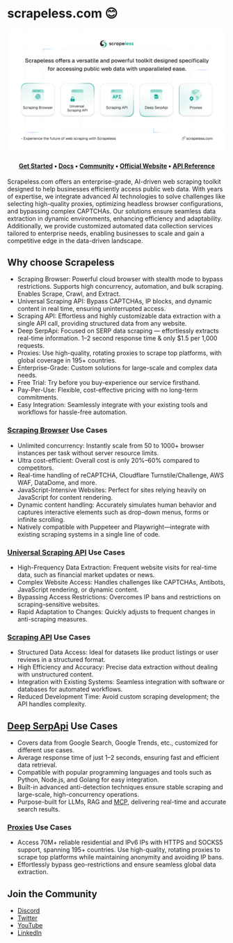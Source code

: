 # scrapeless.com 😊

<picture>
  <source media="(prefers-color-scheme: dark)" srcset="images/scrapeless-dark.png">
  <source media="(prefers-color-scheme: light)" srcset="images/scrapeless-light.png">
  <img alt="Scrapeless" src="images/scrapeless-light.png">
</picture>
<h4 align="center">
  <b><a href="https://app.scrapeless.com/passport/login?utm_source=github&utm_medium=banner&utm_campaign=official">Get Started</a></b>
  •
  <a href="https://docs.scrapeless.com/en/overview/?utm_source=github&utm_medium=banner&utm_campaign=official">Docs</a>
  •
  <a href="https://discord.com/invite/xBcTfGPjCQ">Community</a>
  •
  <a href="https://www.scrapeless.com/en/?utm_source=github&utm_medium=banner&utm_campaign=official?utm_source=github&utm_medium=banner&utm_campaign=official">Official Website</a>
  •
  <a href="https://apidocs.scrapeless.com/">API Reference</a>
  </h4>

Scrapeless.com offers an enterprise-grade, AI-driven web scraping toolkit designed to help businesses efficiently access public web data. With years of expertise, we integrate advanced AI technologies to solve challenges like selecting high-quality proxies, optimizing headless browser configurations, and bypassing complex CAPTCHAs. Our solutions ensure seamless data extraction in dynamic environments, enhancing efficiency and adaptability. Additionally, we provide customized automated data collection services tailored to enterprise needs, enabling businesses to scale and gain a competitive edge in the data-driven landscape.

## Why choose Scrapeless

* Scraping Browser: Powerful cloud browser with stealth mode to bypass restrictions. Supports high concurrency, automation, and bulk scraping. Enables Scrape, Crawl, and Extract.
* Universal Scraping API: Bypass CAPTCHAs, IP blocks, and dynamic content in real time, ensuring uninterrupted access.
* Scraping API: Effortless and highly customizable data extraction with a single API call, providing structured data from any website.
* Deep SerpApi: Focused on SERP data scraping — effortlessly extracts real-time information. 1–2 second response time & only $1.5 per 1,000 requests.
* Proxies: Use high-quality, rotating proxies to scrape top platforms, with global coverage in 195+ countries.
* Enterprise-Grade: Custom solutions for large-scale and complex data needs.
* Free Trial: Try before you buy-experience our service firsthand.
* Pay-Per-Use: Flexible, cost-effective pricing with no long-term commitments.
* Easy Integration: Seamlessly integrate with your existing tools and workflows for hassle-free automation.

### [Scraping Browser](https://www.scrapeless.com/en/product/scraping-browser) Use Cases

* Unlimited concurrency: Instantly scale from 50 to 1000+ browser instances per task without server resource limits.
* Ultra cost-efficient: Overall cost is only 20%–60% compared to competitors.
* Real-time handling of reCAPTCHA, Cloudflare Turnstile/Challenge, AWS WAF, DataDome, and more.
* JavaScript-Intensive Websites: Perfect for sites relying heavily on JavaScript for content rendering.
* Dynamic content handling: Accurately simulates human behavior and captures interactive elements such as drop-down menus, forms or infinite scrolling.
* Natively compatible with Puppeteer and Playwright—integrate with existing scraping systems in a single line of code.

### [Universal Scraping API](https://www.scrapeless.com/en/product/universal-scraping-api) Use Cases

* High-Frequency Data Extraction: Frequent website visits for real-time data, such as financial market updates or news.
* Complex Website Access: Handles challenges like CAPTCHAs, Antibots, JavaScript rendering, or dynamic content.
* Bypassing Access Restrictions: Overcomes IP bans and restrictions on scraping-sensitive websites.
* Rapid Adaptation to Changes: Quickly adjusts to frequent changes in anti-scraping measures.

### [Scraping API](https://www.scrapeless.com/en/product/scraping-api) Use Cases

* Structured Data Access: Ideal for datasets like product listings or user reviews in a structured format.
* High Efficiency and Accuracy: Precise data extraction without dealing with unstructured content.
* Integration with Existing Systems: Seamless integration with software or databases for automated workflows.
* Reduced Development Time: Avoid custom scraping development; the API handles complexity.

## **[Deep SerpApi](https://www.scrapeless.com/en/product/deep-serp-api) Use Cases**

* Covers data from Google Search, Google Trends, etc., customized for different use cases.
* Average response time of just 1–2 seconds, ensuring fast and efficient data retrieval.
* Compatible with popular programming languages and tools such as Python, Node.js, and Golang for easy integration.
* Built-in advanced anti-detection techniques ensure stable scraping and large-scale, high-concurrency operations.
* Purpose-built for LLMs, RAG and [MCP](https://github.com/scrapeless-ai/scrapeless-mcp-server), delivering real-time and accurate search results.

### [Proxies](https://www.scrapeless.com/en/product/proxies) Use Cases

* Access 70M+ reliable residential and IPv6 IPs with HTTPS and SOCKS5 support, spanning 195+ countries. Use high-quality, rotating proxies to scrape top platforms while maintaining anonymity and avoiding IP bans.
* Effortlessly bypass geo-restrictions and ensure seamless global data extraction.

## Join the Community

- [Discord](https://backend.scrapeless.com/app/api/v1/public/links/discord)
- [Twitter](https://backend.scrapeless.com/app/api/v1/public/links/twitter)
- [YouTube](https://backend.scrapeless.com/app/api/v1/public/links/youtube)
- [Linkedln](https://backend.scrapeless.com/app/api/v1/public/links/linkedin)
